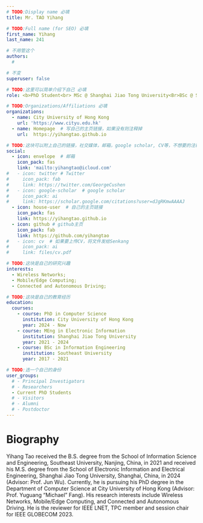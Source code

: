 ```yaml
---
# TODO:Display name 必填
title: Mr. TAO Yihang  

# TODO:Full name (for SEO) 必填
first_name: Yihang  
last_name: 241

# 不用管这个
authors:
  # 

# 不变
superuser: false

# TODO:这里可以简单介绍下自己 必填
role: <b>PhD Student<br> MSc @ Shanghai Jiao Tong University<Br>BSc @ Southeast University</b>

# TODO:Organizations/Affiliations 必填
organizations:
  - name: City University of Hong Kong 
    url: 'https://www.cityu.edu.hk'
  - name: Homepage  # 写自己的主页链接，如果没有则注释掉
    url:  https://yihangtao.github.io

# TODO:这块可以附上自己的链接，社交媒体，邮箱，google scholar, CV等，不想要的注释掉即可
social:
  - icon: envelope  # 邮箱
    icon_pack: fas
    link: 'mailto:yihangtao@icloud.com'
#   - icon: twitter # Twitter
#     icon_pack: fab  
#     link: https://twitter.com/GeorgeCushen
#   - icon: google-scholar  # google scholar
#     icon_pack: ai
#     link: https://scholar.google.com/citations?user=dJgRKmwAAAAJ
  - icon: house-user  # 自己的主页链接
    icon_pack: fas
    link: https://yihangtao.github.io
  - icon: github # github主页
    icon_pack: fab   
    link: https://github.com/yihangtao
#   - icon: cv  # 如果要上传CV，将文件发给Senkang
#     icon_pack: ai
#     link: files/cv.pdf

# TODO:这块是自己的研究兴趣
interests:
  - Wireless Networks;
  - Mobile/Edge Computing; 
  - Connected and Autonomous Driving; 

# TODO:这块是自己的教育经历
education:
  courses:
    - course: PhD in Computer Science
      institution: City University of Hong Kong
      year: 2024 - Now
    - course: MEng in Electronic Information
      institution: Shanghai Jiao Tong University
      year: 2021 - 2024
    - course: BSc in Information Engineering
      institution: Southeast University
      year: 2017 - 2021

# TODO:选一个自己的身份
user_groups:
  # - Principal Investigators
  # - Researchers
  - Current PhD Students
  # - Visitors
  # - Alumni
  # - Postdoctor
---
```

<!-- TODO:写自己的Biography -->
# Biography
Yihang Tao received the B.S. degree from the School of Information Science and Engineering, Southeast University, Nanjing, China, in 2021 and received his M.S. degree from the School of Electronic Information and Electrical Engineering, Shanghai Jiao Tong University, Shanghai, China, in 2024 (Advisor: Prof. Jun Wu). Currently, he is pursuing his PhD degree in the Department of Computer Science at City University of Hong Kong (Advisor: Prof. Yuguang “Michael” Fang). His research interests include Wireless Networks, Mobile/Edge Computing, and Connected and Autonomous Driving. He is the reviewer for IEEE LNET, TPC member and session chair for IEEE GLOBECOM 2023.

